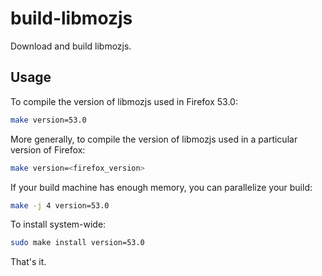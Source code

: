 # build-libmozjs
Download and build libmozjs.

## Usage

To compile the version of libmozjs used in Firefox 53.0:

```bash
make version=53.0
```

More generally, to compile the version of libmozjs used in a particular version of Firefox:

```bash
make version=<firefox_version>
```

If your build machine has enough memory, you can parallelize your build:

```bash
make -j 4 version=53.0
```

To install system-wide:

```bash
sudo make install version=53.0
```

That's it.
